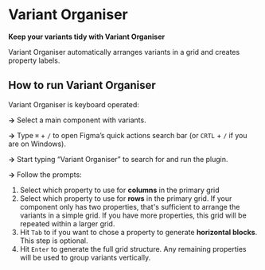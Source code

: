 # Variant Organiser

**Keep your variants tidy with Variant Organiser**

Variant Organiser automatically arranges variants in a grid and creates property labels.

## How to run Variant Organiser

Variant Organiser is keyboard operated:

**→** Select a main component with variants.

**→** Type `⌘` + `/` to open Figma’s quick actions search bar (or `CRTL` + `/` if you are on Windows).

**→** Start typing “Variant Organiser” to search for and run the plugin.

**→** Follow the prompts:
1. Select which property to use for **columns** in the primary grid
2. Select which property to use for **rows** in the primary grid. If your component only has two properties, that's sufficient to arrange the variants in a simple grid. If you have more properties, this grid will be repeated within a larger grid.  
3. Hit `Tab` to if you want to chose a property to generate **horizontal blocks**. This step is optional.
4. Hit `Enter` to generate the full grid structure. Any remaining properties will be used to group variants vertically.